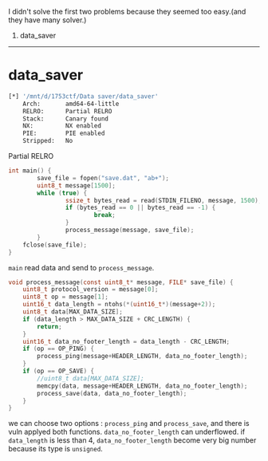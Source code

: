 I didn't solve the first two problems because they seemed too easy.(and they have many solver.)

1. data_saver

---
# data_saver

```bash
[*] '/mnt/d/1753ctf/Data saver/data_saver'
    Arch:       amd64-64-little
    RELRO:      Partial RELRO
    Stack:      Canary found
    NX:         NX enabled
    PIE:        PIE enabled
    Stripped:   No
```

Partial RELRO

```C
int main() {
        save_file = fopen("save.dat", "ab+");
        uint8_t message[1500];
        while (true) {
                ssize_t bytes_read = read(STDIN_FILENO, message, 1500);
                if (bytes_read == 0 || bytes_read == -1) {
                        break;
                }
                process_message(message, save_file);
        }
	fclose(save_file);
}
```

`main` read data and send to `process_message`.

```C
void process_message(const uint8_t* message, FILE* save_file) {
	uint8_t protocol_version = message[0];
	uint8_t op = message[1];
	uint16_t data_length = ntohs(*(uint16_t*)(message+2));
	uint8_t data[MAX_DATA_SIZE];
	if (data_length > MAX_DATA_SIZE + CRC_LENGTH) {
		return;
	}
	uint16_t data_no_footer_length = data_length - CRC_LENGTH;
	if (op == OP_PING) {
		process_ping(message+HEADER_LENGTH, data_no_footer_length);
	}
	if (op == OP_SAVE) {
		//uint8_t data[MAX_DATA_SIZE];
		memcpy(data, message+HEADER_LENGTH, data_no_footer_length);
		process_save(data, data_no_footer_length);
	}
}
```

we can choose two options : `process_ping` and `process_save`, and there is vuln applyed both functions. `data_no_footer_length` can underflowed. if `data_length` is less than 4, `data_no_footer_length` become very big number because its type is `unsigned`.

